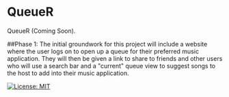 # QueueR
QueueR (Coming Soon).

##Phase 1:
The initial groundwork for this project will include a website where the user logs on to open up a queue for their preferred music application.
They will then be given a link to share to friends and other users who will use a search bar and a "current" queue view to
suggest songs to the host to add into their music application.

[![License: MIT](https://img.shields.io/badge/License-MIT-yellow.svg)](https://opensource.org/licenses/MIT)